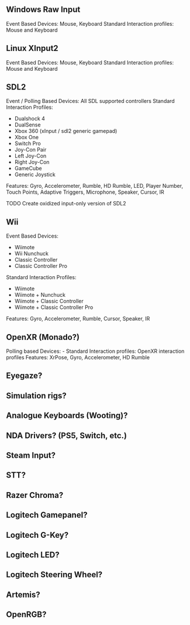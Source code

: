 ## Windows Raw Input
Event Based
Devices: Mouse, Keyboard
Standard Interaction profiles: Mouse and Keyboard

## Linux XInput2
Event Based
Devices: Mouse, Keyboard
Standard Interaction profiles: Mouse and Keyboard

## SDL2
Event / Polling Based
Devices: All SDL supported controllers
Standard Interaction Profiles: 

- Dualshock 4
- DualSense
- Xbox 360 (xInput / sdl2 generic gamepad)
- Xbox One
- Switch Pro
- Joy-Con Pair
- Left Joy-Con
- Right Joy-Con
- GameCube
- Generic Joystick

Features: Gyro, Accelerometer, Rumble, HD Rumble, LED, Player Number, Touch Points, Adaptive Triggers, Microphone, Speaker, Cursor, IR

TODO Create oxidized input-only version of SDL2

## Wii
Event Based
Devices: 

- Wiimote
- Wii Nunchuck
- Classic Controller
- Classic Controller Pro

Standard Interaction Profiles: 

- Wiimote
- Wiimote + Nunchuck
- Wiimote + Classic Controller
- Wiimote + Classic Controller Pro

Features: Gyro, Accelerometer, Rumble, Cursor, Speaker, IR

## OpenXR (Monado?)
Polling based
Devices: -
Standard Interaction profiles: OpenXR interaction profiles
Features: XrPose, Gyro, Accelerometer, HD Rumble

## Eyegaze?
## Simulation rigs?
## Analogue Keyboards (Wooting)?
## NDA Drivers? (PS5, Switch, etc.)
## Steam Input?
## STT?
## Razer Chroma?
## Logitech Gamepanel?
## Logitech G-Key?
## Logitech LED?
## Logitech Steering Wheel?
## Artemis?
## OpenRGB?
